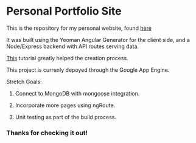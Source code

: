 # Personal Portfolio Site

This is the repository for my personal website, found [here](http://www.samvredenburgh.com/)

It was built using the Yeoman Angular Generator for the client side, and a Node/Express backend with API routes serving data.

[This](http://start.jcolemorrison.com/building-an-angular-and-express-app-part-1/) tutorial greatly helped the creation process.

This project is currenly depoyed through the Google App Engine.

Stretch Goals:

1. Connect to MongoDB with mongoose integration.

2. Incorporate more pages using ngRoute.

3. Unit testing as part of the build process.

### Thanks for checking it out!